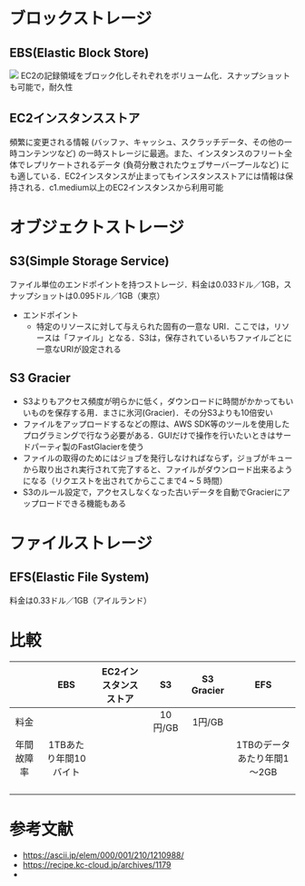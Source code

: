 # ブロックストレージ
## EBS(Elastic Block Store)
<img src="https://upload.wikimedia.org/wikipedia/commons/thumb/0/0f/AWS_Simple_Icons_Storage_Amazon_EBS.svg/1200px-AWS_Simple_Icons_Storage_Amazon_EBS.svg.png" />
EC2の記録領域をブロック化しそれぞれをボリューム化．スナップショットも可能で，耐久性

## EC2インスタンスストア
頻繁に変更される情報 (バッファ、キャッシュ、スクラッチデータ、その他の一時コンテンツなど) の一時ストレージに最適。また、インスタンスのフリート全体でレプリケートされるデータ (負荷分散されたウェブサーバープールなど) にも適している．EC2インスタンスが止まってもインスタンスストアには情報は保持される．c1.medium以上のEC2インスタンスから利用可能

# オブジェクトストレージ
## S3(Simple Storage Service)
ファイル単位のエンドポイントを持つストレージ．料金は0.033ドル／1GB，スナップショットは0.095ドル／1GB（東京）

- エンドポイント
  - 特定のリソースに対して与えられた固有の一意な URI．ここでは，リソースは「ファイル」となる．S3は，保存されているいちファイルごとに一意なURIが設定される

## S3 Gracier
- S3よりもアクセス頻度が明らかに低く，ダウンロードに時間がかかってもいいものを保存する用．まさに氷河(Gracier)．その分S3よりも10倍安い  
- ファイルをアップロードするなどの際は、AWS SDK等のツールを使用したプログラミングで行なう必要がある．GUIだけで操作を行いたいときはサードパーティ製のFastGlacierを使う  
- ファイルの取得のためにはジョブを発行しなければならず，ジョブがキューから取り出され実行されて完了すると、ファイルがダウンロード出来るようになる（リクエストを出されてからここまで4 ~ 5 時間）
- S3のルール設定で，アクセスしなくなった古いデータを自動でGracierにアップロードできる機能もある

# ファイルストレージ
## EFS(Elastic File System)
料金は0.33ドル／1GB（アイルランド）

# 比較
|| EBS | EC2インスタンスストア | S3 | S3 Gracier | EFS |
|:--:|:--:|:--:|:--:|:--:|:--:|
|料金|||10円/GB|1円/GB||
|年間故障率|1TBあたり年間10バイト||||1TBのデータあたり年間1～2GB|
|||||||
|||||||
|||||||
|||||||


# 参考文献
- https://ascii.jp/elem/000/001/210/1210988/
- https://recipe.kc-cloud.jp/archives/1179
- 
